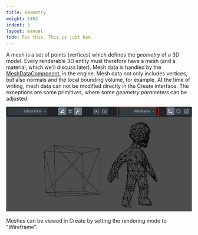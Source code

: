 ```yaml
---
title: Geometry
weight: 1403
indent: 3
layout: manual
todo: Fix this. This is just bad.
---
```

A mesh is a set of points (vertices) which defines the _geometry_ of a 3D model. Every renderable 3D entity must therefore have a mesh (and a material, which we'll discuss later). Mesh data is handled by the [MeshDataComponent ](http://code.gooengine.com/latest/docs/MeshDataComponent.html) in the engine. Mesh data not only includes vertices, but also normals and the local bounding volume, for example. At the time of writing, mesh data can not be modified directly in the Create interface. The exceptions are some primitives, where some _geometry parameters_ can be adjusted.  

[![](wireframe.jpg)](wireframe.jpg)  

Meshes can be viewed in Create by setting the rendering mode to "Wireframe".
